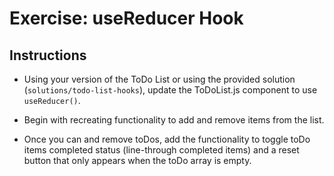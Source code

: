 # Exercise: useReducer Hook

## Instructions

- Using your version of the ToDo List or using the provided solution (`solutions/todo-list-hooks`), update the ToDoList.js component to use `useReducer()`.

- Begin with recreating functionality to add and remove items from the list.

- Once you can and remove toDos, add the functionality to toggle toDo items completed status (line-through completed items) and a reset button that only appears when the toDo array is empty. 